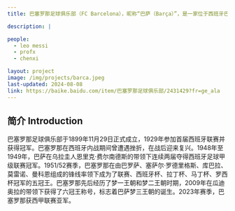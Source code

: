 ```yaml
---
title: 巴塞罗那足球俱乐部（FC Barcelona），昵称“巴萨（Barça）”，是一家位于西班牙巴塞罗那市的足球俱乐部，于1899年11月29日由瑞士人汉斯·甘伯创立。球队主场为诺坎普球场，征战于西班牙足球甲级联赛。巴塞罗那是西班牙足球甲级联赛传统豪门之一，在西班牙国内共赢得27次西甲联赛冠军、31次国王杯（在国王杯历史上高居榜首）、14座西班牙超级杯、2座西班牙联赛杯；在国际上，共赢得了5座欧冠奖杯、4座欧洲优胜者杯、3座国际城市博览会杯、5座欧洲超级杯和3座世俱杯。在IFFHS国际俱乐部排行榜中，巴萨在1997年、2009年、2011年、2012年均排名第一位。

description: |

people:
  - leo messi
  - profx
  - chenxi

layout: project
image: /img/projects/barca.jpeg
last-updated: 2024-08-08
link: https://baike.baidu.com/item/巴塞罗那足球俱乐部/2431429?fr=ge_ala
---
```


## 简介 Introduction
巴塞罗那足球俱乐部于1899年11月29日正式成立，1929年参加首届西班牙联赛并获得冠军。巴塞罗那在西班牙内战期间曾遭遇挫折，在战后迎来复兴。1948年至1949年，巴萨在乌拉圭人恩里克·费尔南德斯的带领下连续两届夺得西班牙足球甲级联赛冠军。1951/52赛季，巴塞罗那在由巴罗萨、塞萨尔·罗德里格斯、库巴拉、莫雷诺、曼科恩组成的锋线率领下成为了联赛、西班牙杯、拉丁杯、马丁杯、罗西杯冠军的五冠王。巴塞罗那先后经历了梦一王朝和梦二王朝时期，2009年在瓜迪奥拉的带领下获得了六冠王称号，标志着巴萨梦三王朝的诞生。2023年赛季，巴塞罗那获西甲联赛亚军。
